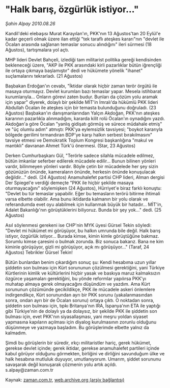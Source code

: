 # "Halk barış, özgürlük istiyor..."

*Şahin Alpay 2010.08.26*

<td class="columnist-detail">
<p>Kandil'deki elebaşısı Murat Karayılan'ın, PKK'nın 13 Ağustos'tan 20 Eylül'e kadar geçerli olmak üzere ilan ettiği "tek taraflı ateşkes kararı"nın "devlet ile Öcalan arasında sağlanan temaslar sonucu alındığını" ileri sürmesi (18 Ağustos), tartışmalara yol açtı.</p>
<p>
<div id="haberMetinDiv">
<p>MHP lideri Devlet Bahçeli, izlediği tam militarist politika gereği kendisinden bekleneceği üzere, "AKP ile PKK arasındaki kirli pazarlıklar bütün iğrençliği ile ortaya çıkmaya başlamıştır" dedi ve hükümete yönelik "ihanet" suçlamalarını tekrarladı. (21 Ağustos)
<p> Başbakan Erdoğan'ın cevabı, "İktidar olarak hiçbir zaman terör örgütü ile masaya oturmayız. Devlet kurumları bazı temaslar yapar. Mesela istihbarat kurumlarıyla... Onların görevi zaten budur. Bunları da çözüm yolu aramak için yapar" diyerek, dolaylı bir şekilde MİT'in İmralı'da hükümlü PKK lideri Abdullah Öcalan ile ateşkes için bir temasta bulunduğunu doğruladı. (23 Ağustos) Başbakan'ın danışmanlarından Yalçın Akdoğan, PKK'nın ateşkes kararının pazarlıkla alınmadığını, kararda kilit rolü Öcalan'ın oynadığını yazdı. Akdoğan'a göre Öcalan "yanlış gidişatı görmüş ve sürece müdahale etmiş" ve "üç olumlu adım" atmıştı: PKK'ya eylemsizlik tavsiyesi; "boykot kararıyla bölgede gerilimi tırmandıran BDP'ye karşı halkın serbest bırakılmasını" tavsiye etmesi ve Demokratik Toplum Kongresi başkanlığına "makul ve mantıklı" davranan Ahmet Türk'ü önermesi. (Star, 23 Ağustos)
<p> Derken Cumhurbaşkanı Gül, "Terörle sadece silahla mücadele edilmez, bütün imkanlar seferber edilerek mücadele edilir... Bunun bilinen yönleri vardır, bilinmeyen yönleri vardır. Böyle çetin bir mücadelede her şey sizin gözünüzün önünde, kameraların önünde, herkesin önünde konuşulacak değildir..." dedi. (24 Ağustos) Anamuhalefet partisi CHP lideri, Alman dergisi Der Spiegel'e verdiği demeçte "PKK ile hiçbir şekilde masaya oturmayacağını" söylemişken (24 Ağustos), Hürriyet'e biraz farklı konuştu: "Devlet bu tür temaslar yapabilir. Eğer bu temasların terörü bitirme ihtimali varsa elbette olabilir. Ama bunu iktidarda kalmanın bir yolu olarak ve referandumda evet oyu alabilmek için kullanmak büyük bir hatadır... MİT'in, Adalet Bakanlığı'nın görüştüklerini biliyoruz. Bunda bir şey yok..." dedi. (25 Ağustos)
<p> Asıl söylenmesi gerekeni ise CHP'nin MYK üyesi Gürsel Tekin söyledi: "Devlet mi hükümet mi görüşüyor, bu halkın umrunda bile değil. Halk barış istiyor, özgürlük istiyor... Burada kimse, kimin kimle görüştüğüne bakmaz. Sorumlu kimse çaresini o bulmak zorunda. Biz sonuca bakarız. Bana ne kim kiminle görüşüyor, gizli mi görüşüyor, açık mı görüşüyor..." (Taraf, 24 Ağustos) Tebrikler Gürsel Tekin!
<p> Bütün bunlardan benim çıkardığım sonuç şu: Kendi hesabıma uzun yıllar şiddetin son bulması için Kürt sorununun çözülmesi gerektiğini, yani Türkiye Kürtlerinin kimlik ve kültürlerini hiçbir yasak ve baskıya maruz kalmaksızın özgürce yaşamaları gerektiğini, bu yönde reformlar yapılırsa PKK'yı muhatap almaya gerek olmayacağını düşündüm ve yazdım. Ama Kürt sorununun çözümünde gecikildikçe, PKK ile mücadele askeri önlemlere indirgendikçe, Kürt sorunundan ayrı bir PKK sorunu (yakalanmasından sonra, ondan ayrı bir de Öcalan sorunu) ortaya çıktı. O noktadan sonra, şiddetin son bulması için, tıpkı Britanya'nın IRA, İspanya'nın ETA ile yaptığı gibi Türkiye'nin de dolaylı ya da dolaysız, bir şekilde PKK ile şiddetin son bulması için, evet PKK'nın siyasallaşması, yani meşru yoldan siyaset yapmasına kapıların açılması için diyalog kurulmasının zorunlu olduğunu düşünmeye ve yazmaya başladım. Bu görüşlerimde elbette yalnız da kalmadım.
<p> Şimdi bu görüşlerin bir süredir, ırkçı militaristler hariç, gerek hükümet, gerekse devlet içinde; gerek iktidar, gerekse anamuhalefet partileri içinde kabul görüyor olduğunu görmekten, birliğini ve dirliğini savunduğum ülke ve halk hesabına mutluluk duyuyor, umutlanıyorum. Umarım, şiddet sorununu savaşarak değil konuşarak çözmenin yolu artık açıldı. s.alpay@zaman.com.tr</p></p></p></p></p></p></div>
</p>
<a href="http://web.archive.org/web/20110105045710/mailto:s.alpay@zaman.com.tr">
</a></td>

Kaynak: [zaman.com.tr](http://zaman.com.tr/yazar.do?yazino=1020135), [web.archive.org (arşiv bağlantısı)](http://web.archive.org/web/20110105045710/http://www.zaman.com.tr/yazar.do?yazino=1020135)

